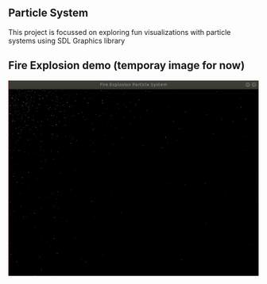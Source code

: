 ## Particle System

This project is focussed on exploring fun visualizations with particle systems using 
SDL Graphics library

## Fire Explosion demo (temporay image for now)

![Fire explosion](gifs/particle_system_demo_1.gif)